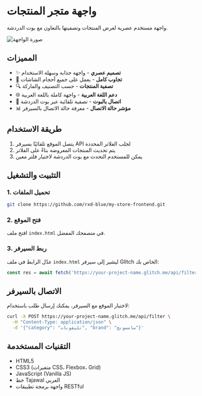 # واجهة متجر المنتجات

واجهة مستخدم عصرية لعرض المنتجات وتصفيتها بالتعاون مع بوت الدردشة.

![صورة الواجهة](https://via.placeholder.com/800x400?text=واجهة+متجر+المنتجات)

## المميزات

- ✨ **تصميم عصري** - واجهة جذابة وسهلة الاستخدام
- 📱 **تجاوب كامل** - يعمل على جميع أحجام الشاشات
- 🔍 **تصفية المنتجات** - حسب التصنيف والماركة
- 🌐 **دعم اللغة العربية** - واجهة كاملة باللغة العربية
- 🤖 **اتصال بالبوت** - تصفية تلقائية عبر بوت الدردشة
- 📊 **مؤشر حالة الاتصال** - معرفة حالة الاتصال بالسيرفر

## طريقة الاستخدام

1. يتصل الموقع تلقائيًا بسيرفر API لجلب الفلاتر المحددة
2. يتم تحديث المنتجات المعروضة بناءً على الفلاتر
3. يمكن للمستخدم التحدث مع بوت الدردشة لاختيار فلتر معين

## التثبيت والتشغيل

### 1. تحميل الملفات
```bash
git clone https://github.com/rxd-blue/my-store-frontend.git
```

### 2. فتح الموقع
افتح ملف `index.html` في متصفحك المفضل.

### 3. ربط السيرفر
عدّل الرابط في ملف `index.html` ليشير إلى سيرفر Glitch الخاص بك:

```javascript
const res = await fetch('https://your-project-name.glitch.me/api/filter');
```

## الاتصال بالسيرفر

لاختبار الموقع مع السيرفر، يمكنك إرسال طلب باستخدام:

```bash
curl -X POST https://your-project-name.glitch.me/api/filter \
  -H "Content-Type: application/json" \
  -d '{"category": "تليفونات", "brand": "سامسونج"}'
```

## التقنيات المستخدمة

- HTML5
- CSS3 (متغيرات CSS، Flexbox، Grid)
- JavaScript (Vanilla JS)
- خط Tajawal العربي
- واجهة برمجة تطبيقات RESTful 